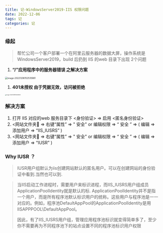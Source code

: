 ```yaml
---
title: 记-WindowsServer2019-IIS 权限问题
date: 2022-12-06
tags: 记
categories: 记
---
```


### 缘起

> 帮忙公司一个客户部署一个在阿里云服务器的数据大屏，操作系统是 WindowsServer2019，build 后扔到 IIS 的web 目录下出现 2个问题 

1. **“/”应用程序中的服务器错误 之解决方案**

<img src="https://s2.loli.net/2022/12/06/nzwmy34FjgPIpZC.png" alt="image-20221206152535981" style="zoom:50%;" />

1. **401未授权 由于凭据无效，访问被拒绝**

<img src="https://s2.loli.net/2022/12/06/L2c5K4skMEtaeGS.png" alt="image-20221206152624543" style="zoom: 25%;" />





### 解决方案

1. 打开 IIS 对应的web 服务目录下 <身份验证> =>  启用 <匿名身份验证>
2. <网站文件夹📂 => 右键“属性”  => " 安全" or 编辑权限 => “ 安全 ” => ( 编辑 => 添加用户 => “IIS_IUSRS” )
3. <网站文件夹📂 => 右键“属性”  => " 安全" or 编辑权限 => “ 安全 ” => ( 编辑 => 添加用户 => “IUSR” )



### Why  IUSR ？

> IUSR用户组默认为iis创建网站默认的匿名用户。可以在创建网站的身份验证中看到.当然也可以到.

> 当IIS启动工作进程时，需要用户来标识进程，而IIS_IUSRS用户组成员ApplicationPoolIdentity就是默认的标. ApplicationPoolIdentity并不是指一个用户，而是所有程序池默认标识用户的统称。这些用户与程序池是一一对应的。例如，程序池DefaultAppPool的ApplicationPoolIdentity是用IISAPPPOOL\DefaultAppPool。
>
> 因此，有了IIS_IUSRS用户组，管理应用程序池标识就变得简单多了，至少你不需要再为不同程序池下的站点设置不同的程序池标识用户权限



